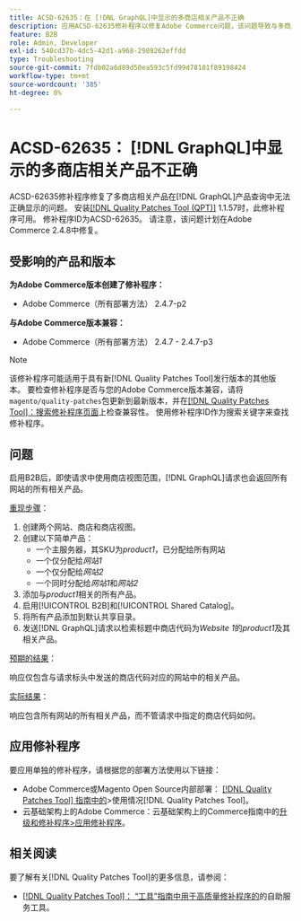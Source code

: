 ```yaml
---
title: ACSD-62635：在 [!DNL GraphQL]中显示的多商店相关产品不正确
description: 应用ACSD-62635修补程序以修复Adobe Commerce问题，该问题导致与多商店相关的产品无法在 [!DNL GraphQL] 产品查询中正确显示。
feature: B2B
role: Admin, Developer
exl-id: 540cd37b-4dc5-42d1-a968-2989262effdd
type: Troubleshooting
source-git-commit: 7fdb02a6d89d50ea593c5fd99d78101f89198424
workflow-type: tm+mt
source-wordcount: '385'
ht-degree: 0%

---
```


# ACSD-62635： [!DNL GraphQL]中显示的多商店相关产品不正确

ACSD-62635修补程序修复了多商店相关产品在[!DNL GraphQL]产品查询中无法正确显示的问题。 安装[[!DNL Quality Patches Tool (QPT)]](https://experienceleague.adobe.com/docs/commerce-operations/tools/quality-patches-tool/usage.html) 1.1.57时，此修补程序可用。 修补程序ID为ACSD-62635。 请注意，该问题计划在Adobe Commerce 2.4.8中修复。

## 受影响的产品和版本

**为Adobe Commerce版本创建了修补程序：**

* Adobe Commerce（所有部署方法） 2.4.7-p2

**与Adobe Commerce版本兼容：**

* Adobe Commerce（所有部署方法） 2.4.7 - 2.4.7-p3

>[!NOTE]
>
>该修补程序可能适用于具有新[!DNL Quality Patches Tool]发行版本的其他版本。 要检查修补程序是否与您的Adobe Commerce版本兼容，请将`magento/quality-patches`包更新到最新版本，并在[[!DNL Quality Patches Tool]：搜索修补程序页面](https://experienceleague.adobe.com/tools/commerce-quality-patches/index.html)上检查兼容性。 使用修补程序ID作为搜索关键字来查找修补程序。

## 问题

启用B2B后，即使请求中使用商店视图范围，[!DNL GraphQL]请求也会返回所有网站的所有相关产品。

<u>重现步骤</u>：

1. 创建两个网站、商店和商店视图。
1. 创建以下简单产品：
   * 一个主服务器，其SKU为&#x200B;*product1*，已分配给所有网站
   * 一个仅分配给&#x200B;*网站1*
   * 一个仅分配给&#x200B;*网站2*
   * 一个同时分配给&#x200B;*网站1*&#x200B;和&#x200B;*网站2*
1. 添加与&#x200B;*product1*&#x200B;相关的所有产品。
1. 启用[!UICONTROL B2B]和[!UICONTROL Shared Catalog]。
1. 将所有产品添加到默认共享目录。
1. 发送[!DNL GraphQL]请求以检索标题中商店代码为&#x200B;*Website 1*&#x200B;的&#x200B;*product1*&#x200B;及其相关产品。

<u>预期的结果</u>：

响应仅包含与请求标头中发送的商店代码对应的网站中的相关产品。

<u>实际结果</u>：

响应包含所有网站的所有相关产品，而不管请求中指定的商店代码如何。

## 应用修补程序

要应用单独的修补程序，请根据您的部署方法使用以下链接：

* Adobe Commerce或Magento Open Source内部部署： [[!DNL Quality Patches Tool] 指南中的](/help/tools/quality-patches-tool/usage.md)>使用情况[!DNL Quality Patches Tool]。
* 云基础架构上的Adobe Commerce：云基础架构上的Commerce指南中的[升级和修补程序>应用修补程序](https://experienceleague.adobe.com/docs/commerce-cloud-service/user-guide/develop/upgrade/apply-patches.html)。

## 相关阅读

要了解有关[!DNL Quality Patches Tool]的更多信息，请参阅：

* [[!DNL Quality Patches Tool]： “工具”指南中用于高质量修补程序的](/help/tools/quality-patches-tool/quality-patches-tool-to-self-serve-quality-patches.md)的自助服务工具。
